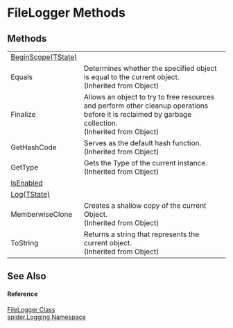 # FileLogger Methods




## Methods
<table>
<tr>
<td><a href="48ae18cf-432b-7123-44fd-47d21fc01107">BeginScope(TState)</a></td>
<td> </td></tr>
<tr>
<td>Equals</td>
<td>Determines whether the specified object is equal to the current object.<br />(Inherited from Object)</td></tr>
<tr>
<td>Finalize</td>
<td>Allows an object to try to free resources and perform other cleanup operations before it is reclaimed by garbage collection.<br />(Inherited from Object)</td></tr>
<tr>
<td>GetHashCode</td>
<td>Serves as the default hash function.<br />(Inherited from Object)</td></tr>
<tr>
<td>GetType</td>
<td>Gets the Type of the current instance.<br />(Inherited from Object)</td></tr>
<tr>
<td><a href="a9511c3c-64cd-a35e-19bc-c200fd91b5a9">IsEnabled</a></td>
<td> </td></tr>
<tr>
<td><a href="6c04f89a-96b8-1a35-6d30-57b157bb7286">Log(TState)</a></td>
<td> </td></tr>
<tr>
<td>MemberwiseClone</td>
<td>Creates a shallow copy of the current Object.<br />(Inherited from Object)</td></tr>
<tr>
<td>ToString</td>
<td>Returns a string that represents the current object.<br />(Inherited from Object)</td></tr>
</table>

## See Also


#### Reference
<a href="637e0691-807b-2918-089f-12ea2e5af9a7">FileLogger Class</a>  
<a href="025fefbc-de74-8290-81fc-7e83b8983331">spider.Logging Namespace</a>  
